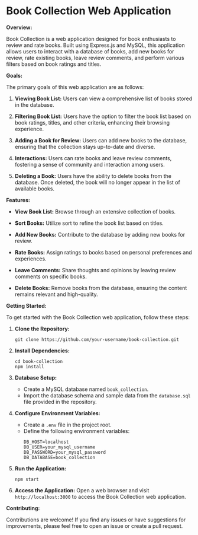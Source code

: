 # Book Collection Web Application

**Overview:**

Book Collection is a web application designed for book enthusiasts to review and rate books. Built using Express.js and MySQL, this application allows users to interact with a database of books, add new books for review, rate existing books, leave review comments, and perform various filters based on book ratings and titles.

**Goals:**

The primary goals of this web application are as follows:

1. **Viewing Book List:** Users can view a comprehensive list of books stored in the database.

2. **Filtering Book List:** Users have the option to filter the book list based on book ratings, titles, and other criteria, enhancing their browsing experience.

3. **Adding a Book for Review:** Users can add new books to the database, ensuring that the collection stays up-to-date and diverse.

4. **Interactions:** Users can rate books and leave review comments, fostering a sense of community and interaction among users.

5. **Deleting a Book:** Users have the ability to delete books from the database. Once deleted, the book will no longer appear in the list of available books.

**Features:**

- **View Book List:** Browse through an extensive collection of books.
  
- **Sort Books:** Utilize sort to refine the book list based on titles.

- **Add New Books:** Contribute to the database by adding new books for review.

- **Rate Books:** Assign ratings to books based on personal preferences and experiences.

- **Leave Comments:** Share thoughts and opinions by leaving review comments on specific books.

- **Delete Books:** Remove books from the database, ensuring the content remains relevant and high-quality.

**Getting Started:**

To get started with the Book Collection web application, follow these steps:

1. **Clone the Repository:**
   ```
   git clone https://github.com/your-username/book-collection.git
   ```

2. **Install Dependencies:**
   ```
   cd book-collection
   npm install
   ```

3. **Database Setup:**
   - Create a MySQL database named `book_collection`.
   - Import the database schema and sample data from the `database.sql` file provided in the repository.

4. **Configure Environment Variables:**
   - Create a `.env` file in the project root.
   - Define the following environment variables:
     ```
     DB_HOST=localhost
     DB_USER=your_mysql_username
     DB_PASSWORD=your_mysql_password
     DB_DATABASE=book_collection
     ```

5. **Run the Application:**
   ```
   npm start
   ```

6. **Access the Application:**
   Open a web browser and visit `http://localhost:3000` to access the Book Collection web application.

**Contributing:**

Contributions are welcome! If you find any issues or have suggestions for improvements, please feel free to open an issue or create a pull request.
